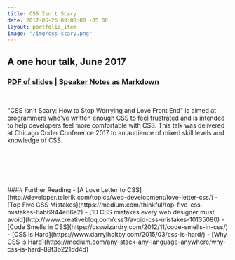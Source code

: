 ```yaml
---
title: CSS Isn't Scary
date: 2017-06-26 00:00:00 -05:00
layout: portfolio_item
image: "/img/css-scary.png"
---
```


## A one hour talk, June 2017
### [PDF of slides](/documents/css-isnt-scary.pdf) | [Speaker Notes as Markdown](/documents/css-isnt-scary.md)

<br>

"CSS Isn't Scary: How to Stop Worrying and Love Front End" is aimed at programmers who've written enough CSS to feel frustrated and is intended to help developers feel more comfortable with CSS. This talk was delivered at Chicago Coder Conference 2017 to an audience of mixed skill levels and knowledge of CSS.

<br><br>


<script async class="speakerdeck-embed" data-id="e62ba15e20154c0aab5c6596255b7d7b" data-ratio="1.77777777777778" src="//speakerdeck.com/assets/embed.js"></script>

<br>
<br>
#### Further Reading
- [A Love Letter to CSS](http://developer.telerik.com/topics/web-development/love-letter-css/)
- [Top Five CSS Mistakes](https://medium.com/thinkful/top-five-css-mistakes-6ab6944e66a2)
- [10 CSS mistakes every web designer must avoid](http://www.creativebloq.com/css3/avoid-css-mistakes-10135080)
- [Code Smells in CSS](https://csswizardry.com/2012/11/code-smells-in-css/)
- [CSS is Hard](https://www.darrylholtby.com/2015/03/css-is-hard/)
- [Why CSS is Hard](https://medium.com/any-stack-any-language-anywhere/why-css-is-hard-89f3b221dd4d)
